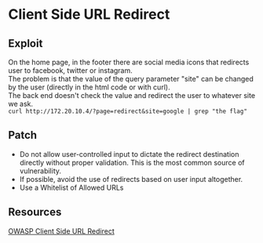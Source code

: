# Client Side URL Redirect

## Exploit

On the home page, in the footer there are social media icons that redirects user to facebook, twitter or instagram.\
The problem is that the value of the query parameter "site" can be changed by the user (directly in the html code or with curl).\
The back end doesn't check the value and redirect the user to whatever site we ask.\
`curl http://172.20.10.4/?page=redirect&site=google | grep "the flag"`

## Patch

- Do not allow user-controlled input to dictate the redirect destination directly without proper validation. This is the most common source of vulnerability.
- If possible, avoid the use of redirects based on user input altogether.
- Use a Whitelist of Allowed URLs

## Resources

[OWASP Client Side URL Redirect](https://owasp.org/www-project-web-security-testing-guide/v41/4-Web_Application_Security_Testing/11-Client_Side_Testing/04-Testing_for_Client_Side_URL_Redirect)
